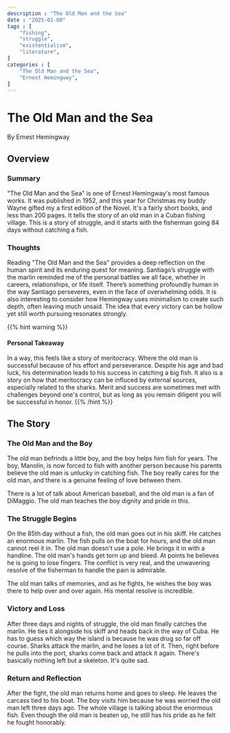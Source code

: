 ```yaml
---
description : "The Old Man and the Sea"
date : "2025-01-08"
tags : [
    "fishing",
    "struggle",
    "existentialism",
    "literature",
]
categories : [
    "The Old Man and the Sea",
    "Ernest Hemingway",
]
---
```


# The Old Man and the Sea  
By Ernest Hemingway  

## Overview

### Summary
"The Old Man and the Sea" is one of Ernest Hemingway's most famous works. It was published in 1952, and this 
year for Christmas my buddy Wayne gifted my a first edition of the Novel. It's a fairly short books, and less than 200 pages. 
It tells the story of an old man in a Cuban fishing village. This is a story of struggle, and it starts with the fisherman 
going 84 days without catching a fish. 

### Thoughts  
Reading "The Old Man and the Sea" provides a deep reflection on the human spirit and its enduring quest for meaning. Santiago’s 
struggle with the marlin reminded me of the personal battles we all face, whether in careers, relationships, or life itself. 
There’s something profoundly human in the way Santiago perseveres, even in the face of overwhelming odds. It is also interesting 
to consider how Hemingway uses minimalism to create such depth, often leaving much unsaid. The idea that every victory can be 
hollow yet still worth pursuing resonates strongly.

{{% hint warning %}}
#### Personal Takeaway  
In a way, this feels like a story of meritocracy. Where the old man is successful because of his effort and perseverance. Despite his 
age and bad luck, his determination leads to his success in catching a big fish. It also is a story on how that meritocracy can be influced 
by external sources, especially related to the sharks. Merit and success are sometimes met with challenges beyond one's control, but as 
long as you remain diligent you will be successful in honor.
{{% /hint %}}

## The Story

### The Old Man and the Boy  
The old man befrinds a little boy, and the boy helps him fish for years. The boy, Manolin, is now forced to fish with another person because 
his parents believe the old man is unlucky in catching fish. The boy really cares for the old man, and there is a genuine feeling
of love between them.

There is a lot of talk about American baseball, and the old man is a fan of DiMaggio. The old man teaches the boy dignity and pride in this.

### The Struggle Begins  
On the 85th day without a fish, the old man goes out in his skiff. He catches an enormous marlin. The fish pulls on the boat for hours, and 
the old man cannot reel it in. The old man doesn't use a pole. He brings it in with a handline. The old man's hands get torn up and bleed. 
At points he believes he is going to lose fingers. The conflict is very real, and the unwavering resolve of the fisherman to handle the pain is admirable.

The old man talks of memories, and as he fights, he wishes the boy was there to help over and over again. His mental resolve is incredible.

### Victory and Loss  
After three days and nights of struggle, the old man finally catches the marlin. He ties it alongside his skiff and heads back in 
the way of Cuba. He has to guess which way the island is because he was drug so far off course. Sharks attack the marlin, and he 
loses a lot of it. Then, right before he pulls into the port, sharks come back and attack it again. There's basically nothing left 
but a skeleton. It's quite sad.

### Return and Reflection  
After the fight, the old man returns home and goes to sleep. He leaves the carcass tied to his boat. The boy visits him because he was 
worried the old man left three days ago. The whole village is talking about the enormous fish. Even though the old man is beaten up, 
he still has his pride as he felt he fought honorably.

